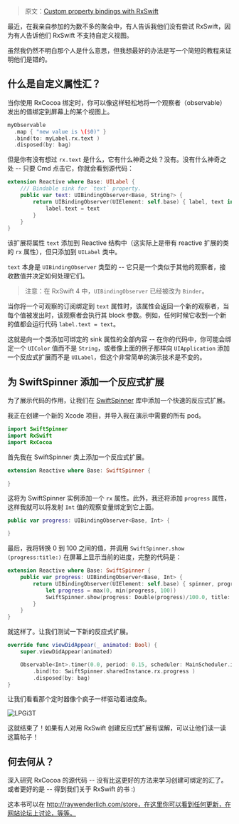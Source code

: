 > 原文：[Custom property bindings with RxSwift](http://rx-marin.com/post/rxswift-custom-bindings/)


最近，在我亲自参加的为数不多的聚会中，有人告诉我他们没有尝试 RxSwift，因为有人告诉他们 RxSwift 不支持自定义视图。


虽然我仍然不明白那个人是什么意思，但我想最好的办法是写一个简短的教程来证明他们是错的。

## 什么是自定义属性汇？

当你使用 RxCocoa 绑定时，你可以像这样轻松地将一个观察者（observable）发出的值绑定到屏幕上的某个视图上。

```swift
myObservable
  .map { "new value is \($0)" }
  .bind(to: myLabel.rx.text )
  .disposed(by: bag)
```

但是你有没有想过 `rx.text` 是什么，它有什么神奇之处？没有。没有什么神奇之处 -- 只要 Cmd 点击它，你就会看到源代码：

```swift
extension Reactive where Base: UILabel {
    /// Bindable sink for `text` property.
    public var text: UIBindingObserver<Base, String?> {
        return UIBindingObserver(UIElement: self.base) { label, text in
            label.text = text
        }
    }
}
```

该扩展将属性 `text` 添加到 Reactive 结构中（这实际上是带有 reactive 扩展的类的 `rx` 属性），但只添加到 `UILabel` 类中。

`text` 本身是 `UIBindingObserver` 类型的 -- 它只是一个类似于其他的观察者，接收数值并决定如何处理它们。

> 注意：在 RxSwift 4 中，`UIBindingObserver` 已经被改为 `Binder`。

当你将一个可观察的订阅绑定到 `text` 属性时，该属性会返回一个新的观察者，当每个值被发出时，该观察者会执行其 block 参数。例如，任何时候它收到一个新的值都会运行代码 `label.text = text`。

这就是向一个类添加可绑定的 sink 属性的全部内容 -- 在你的代码中，你可能会绑定一个 `UIColor` 值而不是 `String`，或者像上面的例子那样向 `UIApplication` 添加一个反应式扩展而不是 `UILabel`，但这个非常简单的演示技术是不变的。



## 为 SwiftSpinner 添加一个反应式扩展

为了展示代码的作用，让我们在 [SwiftSpinner](https://github.com/icanzilb/SwiftSpinner) 库中添加一个快速的反应式扩展。

我正在创建一个新的 Xcode 项目，并导入我在演示中需要的所有 pod。

```swift
import SwiftSpinner
import RxSwift
import RxCocoa
```

首先我在 SwiftSpinner 类上添加一个反应式扩展。

```swift
extension Reactive where Base: SwiftSpinner {
  
}
```

这将为 SwiftSpinner 实例添加一个 `rx` 属性。此外，我还将添加 `progress` 属性，这样我就可以将发射 `Int` 值的观察变量绑定到它上面。

```swift
public var progress: UIBindingObserver<Base, Int> {

}
```

最后，我将转换 0 到 100 之间的值，并调用 `SwiftSpinner.show (progress:title:)` 在屏幕上显示当前的进度，完整的代码是：

```swift
extension Reactive where Base: SwiftSpinner {
    public var progress: UIBindingObserver<Base, Int> {
        return UIBindingObserver(UIElement: self.base) { spinner, progress in
            let progress = max(0, min(progress, 100))
            SwiftSpinner.show(progress: Double(progress)/100.0, title: "\(progress)% completed")
        }
    }
}
```

就这样了。让我们测试一下新的反应式扩展。

```swift
override func viewDidAppear(_ animated: Bool) {
    super.viewDidAppear(animated)

    Observable<Int>.timer(0.0, period: 0.15, scheduler: MainScheduler.instance)
        .bind(to: SwiftSpinner.sharedInstance.rx.progress )
        .disposed(by: bag)
}
```

让我们看看那个定时器像个疯子一样驱动着进度条。



![LPGi3T](https://blog-andy0570-1256077835.cos.ap-shanghai.myqcloud.com/uPic/LPGi3T.gif)



这就结束了！如果有人对用 RxSwift 创建反应式扩展有误解，可以让他们读一读这篇帖子！



## 何去何从？

深入研究 RxCocoa 的源代码 -- 没有比这更好的方法来学习创建可绑定的汇了。或者更好的是 -- 得到我们关于 RxSwift 的书 :)

这本书可以在 http://raywenderlich.com/store，在这里你可以看到任何更新，在网站论坛上讨论，等等。

